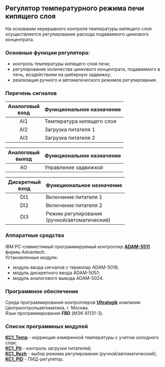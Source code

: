 ## Регулятор температурного режима печи кипящего слоя
На основании нерерывного контроля температуры кипящего слоя осуществляется регулирование расхода подаваемого цинкового концентрата.

### **Основные функции регулятора:**
- контроль температуры кипящего слоя печи;
- регулирование количества цинкового концентрата, подаваемого в печь, воздействием на шиберную задвижку;
- реализация ручного и автоматического режимов регулирования.

### **Перечень сигналов** 
| **Аналоговый <br> вход** | **Функциональное назначение** |
| :--: | -- |
| AI1 | Температура кипящего слоя |
| AI2 | Загрузка питателя 1 |
| AI3 | Загрузка питателя 2 |

| **Аналоговый <br> выход** | **Функциональное назначение** |
| :--: | -- |
| AO | Управление задвижкой |

| **Дискретный <br> вход** | **Функциональное назначение** |
| :--: | -- |
| DI1	| Включение питателя 1 |
| DI2 | 	Включение питателя 2 |
| DI3	| Режим регулирования <br> (ручной/автоматический) |

### **Аппаратные средства**
IBM PC-совместимый программируемый контроллер [**ADAM-5511**](docs/ADAM-5511_DS.pdf) фирмы Advantech.\
Установленные модули:
- модуль ввода сигналов с термопар ADAM-5018;
- модуль дискретного ввода ADAM-5051;
- модуль аналогового вывода ADAM-5024.

### **Программное обеспечение**
Среда программирования контроллеров [**Ultralogik**](docs/19970396.pdf) компании Центрконтрольавтоматика, г. Москва.\
Язык программирования **FBD** (МЭК 61131-3).

### **Список программных модулей**
[**KC1_Temp**](KC1_Temp.jpg) - коррекция измеренной температуры с учетом холодного спая;\
[**KC1_Pit**](KC1_Pit.jpg) - контроль загрузки питателей;\
[**KC1_Rezh**](KC1_Rezh.jpg) - выбор режима регулирования (ручной/автоматический);\
[**KC1_PID**](KC1_PID.jpg) - ПИД-регулятор.
